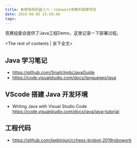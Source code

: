 ```yaml
---
title: 象棋残局机器人六：robowork竞赛机械臂项目
date: 2019-06-05 15:50:48
tags:
---
```


竞赛组委会提供了Java工程Demo，这里记录一下部署过程。
<!-- more -->
<The rest of contents | 余下全文>

## Java 学习笔记

* https://github.com/Snailclimb/JavaGuide
* https://code.visualstudio.com/docs/languages/java



## VScode 搭建 Java 开发环境

* Writing Java with Visual Studio Code  
https://code.visualstudio.com/docs/java/java-tutorial


## 工程代码

* https://github.com/leebinjun/cchess-brobot-2019robowork













